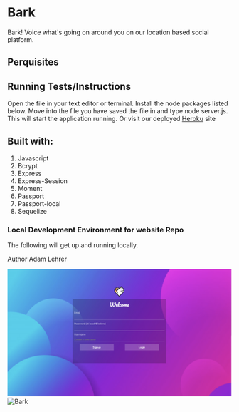 # Bark
Bark! Voice what's going on around you on our location based social platform.
 

## Perquisites


## Running Tests/Instructions
Open the file in your text editor or terminal. Install the node packages listed below. Move into the file you have saved the file in and type node server.js. This will start the application running. Or visit our deployed   <a href="https://barksf.herokuapp.com/">Heroku</a> site

## Built with:
<ol>
<li> Javascript
<li> Bcrypt
<li> Express
<li> Express-Session
<li> Moment
<li> Passport
<li> Passport-local
<li> Sequelize
</ol>

### Local Development Environment for website Repo
The following will get up and running locally.

Author
Adam Lehrer

![Bark](/public/assets/images/login-page.png)
![Bark]()






